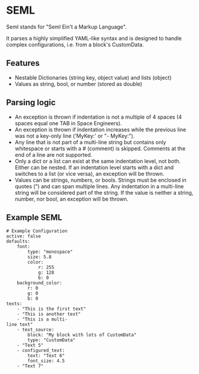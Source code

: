 # SEML
Seml stands for "Seml Ein't a Markup Language".

It parses a highly simplified YAML-like syntax and is designed to handle complex configurations, i.e. from a block's CustomData.

## Features

- Nestable Dictionaries (string key, object value) and lists (object)
- Values as string, bool, or number (stored as double)

## Parsing logic

- An exception is thrown if indentation is not a multiple of 4 spaces (4 spaces equal one TAB in Space Engineers).
- An exception is thrown if indentation increases while the previous line was not a key-only line ('MyKey:' or "- MyKey:").
- Any line that is not part of a multi-line string but contains only whitespace or starts with a # (comment) is skipped. Comments at the end of a line are not supported.
- Only a dict or a list can exist at the same indentation level, not both. Either can be nested. If an indentation level starts with a dict and switches to a list (or vice versa), an exception will be thrown.
- Values can be strings, numbers, or bools. Strings must be enclosed in quotes (") and can span multiple lines. Any indentation in a multi-line string will be considered part of the string. If the value is neither a string, number, nor bool, an exception will be thrown.

## Example SEML
```
# Example Configuration
active: false
defaults:
    font:
        type: "monospace"
        size: 5.8
        color:
            r: 255
            g: 128
            b: 0
    background_color:
        r: 0
        g: 0
        b: 0
texts:
    - "This is the first text"
    - "This is another text"
    - "This is a multi-
line text"
    - text_source: 
        block: "My block with lots of CustomData"
        type: "CustomData"
    - "Text 5"
    - configured_text:
        text: "Text 6"
        font_size: 4.5
    - "Text 7"
```

